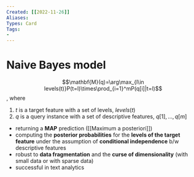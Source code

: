 ```yaml
---
Created: [[2022-11-26]]
Aliases: 
Types: Card
Tags: 
- 
---
```

# Naive Bayes model
$$\mathbf{M}(q)=\arg\max_{l\in levels(t)}P(t=l)\times\prod_{i=1}^mP(q[i]|t=l)$$
, where 
1. $t$ is a target feature with a set of levels, $levels(t)$
2. $q$ is a query instance with a set of descriptive features, $q[1], \dots, q[m]$
- returning a **MAP** prediction ([[Maximum a posteriori]])
- computing the **posterior probabilities** for the **levels of the target feature** under the assumption of **conditional independence** b/w descriptive features
- robust to **data fragmentation** and the **curse of dimensionality** (with small data or with sparse data)
- successful in text analytics

